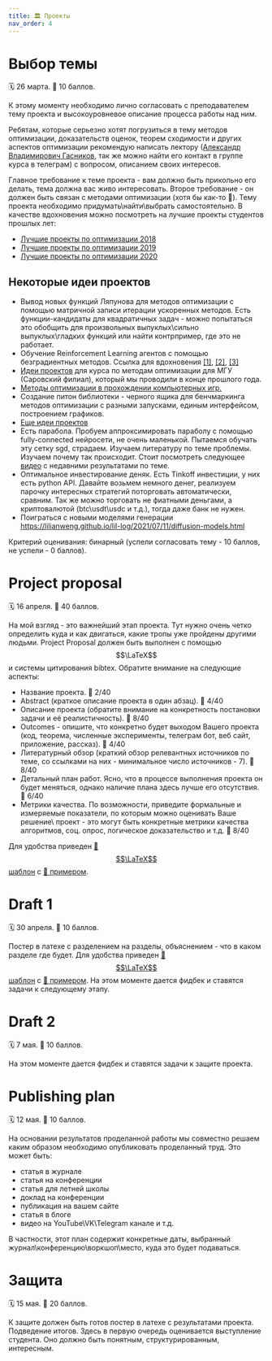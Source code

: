 ```yaml
---
title: 🏛 Проекты
nav_order: 4
---
```


# Выбор темы
🗓 26 марта. 🦄 10 баллов. 

К этому моменту необходимо лично согласовать с преподавателем тему проекта и высокоуровневое описание процесса работы над ним.

Ребятам, которые серьезно хотят погрузиться в тему методов оптимизации, доказательств оценок, теорем сходимости и других аспектов оптимизации рекомендую написать лектору ([Александр Владимирович Гасников](mailto:gasnikov@yandex.ru), так же можно найти его контакт в группе курса в телеграм) с вопросом, описанием своих интересов.

Главное требование к теме проекта - вам должно быть прикольно его делать, тема должна вас живо интересовать. Второе требование - он должен быть связан с методами оптимизации (хотя бы как-то 🙂). 
Тему проекта необходимо придумать\найти\выбрать самостоятельно. В качестве вдохновения можно посмотреть на лучшие проекты студентов прошлых лет:

* [Лучшие проекты по оптимизации 2018](https://merkulov.top/Teaching/Optimization_methods/Optimization_methods____/%D0%9B%D1%83%D1%87%D1%88%D0%B8%D0%B5_%D0%BF%D1%80%D0%BE%D0%B5%D0%BA%D1%82%D1%8B_%D0%BF%D0%BE_%D0%BE%D0%BF%D1%82%D0%B8%D0%BC%D0%B8%D0%B7%D0%B0%D1%86%D0%B8%D0%B8_2018/)
* [Лучшие проекты по оптимизации 2019](https://merkulov.top/Teaching/Optimization_methods/Optimization_methods__/%D0%9B%D1%83%D1%87%D1%88%D0%B8%D0%B5_%D0%BF%D1%80%D0%BE%D0%B5%D0%BA%D1%82%D1%8B_%D0%BF%D0%BE_%D0%BE%D0%BF%D1%82%D0%B8%D0%BC%D0%B8%D0%B7%D0%B0%D1%86%D0%B8%D0%B8_2019/)
* [Лучшие проекты по оптимизации 2020](https://merkulov.top/Teaching/Optimization_methods/Optimization_methods_/%D0%9B%D1%83%D1%87%D1%88%D0%B8%D0%B5_%D0%BF%D1%80%D0%BE%D0%B5%D0%BA%D1%82%D1%8B_%D0%BF%D0%BE_%D0%BE%D0%BF%D1%82%D0%B8%D0%BC%D0%B8%D0%B7%D0%B0%D1%86%D0%B8%D0%B8_2020/)

## Некоторые идеи проектов

* Вывод новых функций Ляпунова для методов оптимизации с помощью матричной записи итерации ускоренных методов. Есть функции-кандидаты для квадратичных задач - можно попытаться это обобщить для произвольных выпуклых\сильно выпуклых\гладких функций  или найти контрпример, где это не работает.
* Обучение Reinforcement Learning агентов с помощью безградиентных методов. Ссылка для вдохновения [[1]](https://openai.com/research/evolution-strategies), [[2]](https://towardsdatascience.com/evolution-strategies-for-reinforcement-learning-d46a14dfceee), [[3]](https://colab.research.google.com/github/goodboychan/goodboychan.github.io/blob/main/_notebooks/2021-05-07-DQN-LunarLander.ipynb#scrollTo=ebb450a9-c530-4f10-b629-53a2d69860c2)
* [Идеи проектов](https://msus22.fmin.xyz/projects) для курса по методам оптимизации для МГУ (Саровский филиал), который мы проводили в конце прошлого года.
* [Методы оптимизации в прохождении компьютерных игр.](https://habr.com/ru/post/354204/)
* Создание питон библиотеки - черного ящика для бенчмаркинга методов оптимизации с разными запусками, единым интерфейсом, построением графиков.
* [Еще идеи проектов](https://people.cs.vt.edu/~bhuang/courses/opt18/#project)
* Есть парабола. Пробуем аппроксимировать параболу с помощью fully-connected нейросети, не очень маленькой. Пытаемся обучать эту сетку sgd, страдаем. Изучаем литературу по теме проблемы. Изучаем почему так происходит.
  Стоит посмотреть следующее [видео](https://www.youtube.com/watch?v=D2ZHE5bFWj4) с недавними результатами по теме.
* Оптимальное инвестирование деняк.
  Есть Tinkoff инвестиции, у них есть python API. Давайте возьмем немного денег, реализуем парочку интересных стратегий поторговать автоматически, сравним. Так же можно торговать не фиатными деньгами, а криптовалютой (btc\usdt\usdc и т.д.), тогда даже банк не нужен.
* Поиграться с новыми моделями генерации
  https://lilianweng.github.io/lil-log/2021/07/11/diffusion-models.html

Критерий оценивания: бинарный (успели согласовать тему - 10 баллов, не успели - 0 баллов).

# Project proposal
🗓 16 апреля. 🦄 40 баллов.

На мой взгляд - это важнейший этап проекта. Тут нужно очень четко определить куда и как двигаться, какие тропы уже пройдены другими людьми. Project Proposal должен быть выполнен с помощью $$\LaTeX$$ и системы цитирования bibtex. Обратите внимание на следующие аспекты:
* Название проекта. 🦄 2/40
* Abstract (краткое описание проекта в один абзац). 🦄 4/40
* Описание проекта (обратите внимание на конкретность постановки задачи и её реалистичность). 🦄 8/40
* Outcomes - опишите, что конкретно будет выходом Вашего проекта (код, теорема, численные эксперименты, телеграм бот, веб сайт, приложение, рассказ). 🦄 4/40
* Литературный обзор (краткий обзор релевантных источников по теме, со ссылками на них - минимальное число источников - 7). 🦄 8/40
* Детальный план работ. Ясно, что в процессе выполнения проекта он будет меняться, однако наличие плана здесь лучше его отсутствия. 🦄 6/40
* Метрики качества. По возможности, приведите формальные и измеряемые показатели, по которым можно оценивать Ваше решение\ проект - это могут быть конкретные метрики качества алгоритмов, соц. опрос, логическое доказательство и т.д. 🦄 8/40

Для удобства приведен [📝 $$\LaTeX$$ шаблон](/projects/proposal_template.zip) с [📜 примером](/projects/proposal_template.pdf).


# Draft 1
🗓 30 апреля. 🦄 10 баллов.

Постер в латехе с разделением на разделы, объяснением - что в каком разделе где будет.
Для удобства приведен [📝 $$\LaTeX$$ шаблон](/projects/poster_template.zip) с [📜 примером](/projects/poster_template.pdf). На этом моменте дается фидбек и ставятся задачи к следующему этапу.

# Draft 2
🗓 7 мая. 🦄 10 баллов.

На этом моменте дается фидбек и ставятся задачи к защите проекта.

# Publishing plan
🗓 12 мая. 🦄 10 баллов.

На основании результатов проделанной работы мы совместно решаем каким образом необходимо опубликовать проделанный труд. Это может быть: 
* статья в журнале
* статья на конференции
* статья для летней школы
* доклад на конференции
* публикация на вашем сайте
* статья в блоге
* видео на YouTube\VK\Telegram канале и т.д. 

В частности, этот план содержит конкретные даты, выбранный журнал\конференцию\воркшоп\место, куда это будет подаваться.

# Защита
🗓 15 мая. 🦄 20 баллов.

К защите должен быть готов постер в латехе с результатами проекта. Подведение итогов. Здесь в первую очередь оценивается выступление студента. Оно должно быть понятным, структурированным, интересным.
